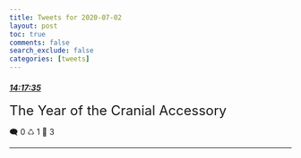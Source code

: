 ```yaml
---
title: Tweets for 2020-07-02
layout: post
toc: true
comments: false
search_exclude: false
categories: [tweets]
---
```



#### <a href = "https://twitter.com/deepfates/status/1278784909146943489">*14:17:35*</a>

<font size="5">The Year of the Cranial Accessory</font>



🗨️ 0 ♺ 1 🤍  3   

---
    
            


